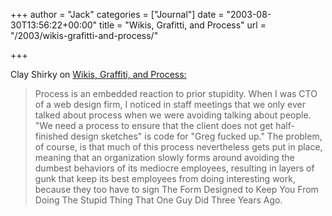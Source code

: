 +++
author = "Jack"
categories = ["Journal"]
date = "2003-08-30T13:56:22+00:00"
title = "Wikis, Grafitti, and Process"
url = "/2003/wikis-grafitti-and-process/"

+++

Clay Shirky on [Wikis, Graffiti, and Process:][1]
  


> Process is an embedded reaction to prior stupidity. When I was CTO of a web design firm, I noticed in staff meetings that we only ever talked about process when we were avoiding talking about people. "We need a process to ensure that the client does not get half-finished design sketches" is code for "Greg fucked up." The problem, of course, is that much of this process nevertheless gets put in place, meaning that an organization slowly forms around avoiding the dumbest behaviors of its mediocre employees, resulting in layers of gunk that keep its best employees from doing interesting work, because they too have to sign The Form Designed to Keep You From Doing The Stupid Thing That One Guy Did Three Years Ago.

 [1]: http://www.corante.com/many/20030801.shtml#50187